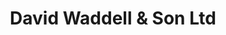 ---
title: "David Waddell & Son Ltd"
url: /edinburgh/david-waddell-und-son-ltd/
shop: Autowerkstatt
---